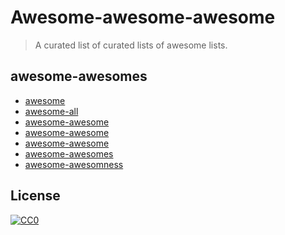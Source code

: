 # Awesome-awesome-awesome

> A curated list of curated lists of awesome lists.

## awesome-awesomes

- [awesome](https://github.com/sindresorhus/awesome)
- [awesome-all](https://github.com/bradoyler/awesome-all)
- [awesome-awesome](https://github.com/emijrp/awesome-awesome)
- [awesome-awesome](https://github.com/erichs/awesome-awesome)
- [awesome-awesome](https://github.com/oyvindrobertsen/awesome-awesome)
- [awesome-awesomes](https://github.com/fleveque/awesome-awesomes)
- [awesome-awesomness](https://github.com/bayandin/awesome-awesomeness)



## License

[![CC0](http://i.creativecommons.org/p/zero/1.0/88x31.png)](http://creativecommons.org/publicdomain/zero/1.0/)
